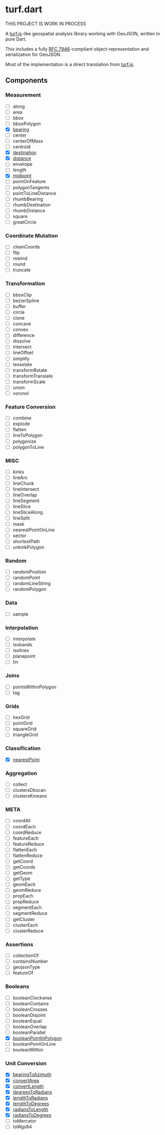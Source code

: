 # turf.dart

THIS PROJECT IS WORK IN PROCESS

A [turf.js](https://github.com/Turfjs/turf)-like geospatial analysis library working with GeoJSON, written in pure Dart.

This includes a fully [RFC 7946](https://tools.ietf.org/html/rfc7946)-compliant object-representation and serialization for GeoJSON.

Most of the implementation is a direct translation from [turf.js](https://github.com/Turfjs/turf).

## Components

### Measurement
- [ ] along
- [ ] area
- [ ] bbox
- [ ] bboxPolygon
- [x] [bearing](https://github.com/dartclub/turf_dart/blob/master/lib/bearing.dart)
- [ ] center
- [ ] centerOfMass
- [ ] centroid
- [x] [destination](https://github.com/dartclub/turf_dart/blob/master/lib/destination.dart)
- [x] [distance](https://github.com/dartclub/turf_dart/blob/master/lib/distance.dart)
- [ ] envelope
- [ ] length
- [x] [midpoint](https://github.com/dartclub/turf_dart/blob/master/lib/midpoint.dart)
- [ ] pointOnFeature
- [ ] polygonTangents
- [ ] pointToLineDistance
- [ ] rhumbBearing
- [ ] rhumbDestination
- [ ] rhumbDistance
- [ ] square
- [ ] greatCircle

### Coordinate Mutation
- [ ] cleanCoords
- [ ] flip
- [ ] rewind
- [ ] round
- [ ] truncate

### Transformation
- [ ] bboxClip
- [ ] bezierSpline
- [ ] buffer
- [ ] circle
- [ ] clone
- [ ] concave
- [ ] convex
- [ ] difference
- [ ] dissolve
- [ ] intersect
- [ ] lineOffset
- [ ] simplify
- [ ] tesselate
- [ ] transformRotate
- [ ] transformTranslate
- [ ] transformScale
- [ ] union
- [ ] voronoi

### Feature Conversion
- [ ] combine
- [ ] explode
- [ ] flatten
- [ ] lineToPolygon
- [ ] polygonize
- [ ] polygonToLine

### MISC
- [ ] kinks
- [ ] lineArc
- [ ] lineChunk
- [ ] lineIntersect
- [ ] lineOverlap
- [ ] lineSegment
- [ ] lineSlice
- [ ] lineSliceAlong
- [ ] lineSplit
- [ ] mask
- [ ] nearestPointOnLine
- [ ] sector
- [ ] shortestPath
- [ ] unkinkPolygon

### Random
- [ ] randomPosition
- [ ] randomPoint
- [ ] randomLineString
- [ ] randomPolygon

### Data
- [ ] sample

### Interpolation
- [ ] interpolate
- [ ] isobands
- [ ] isolines
- [ ] planepoint
- [ ] tin

### Joins
- [ ] pointsWithinPolygon
- [ ] tag

### Grids
- [ ] hexGrid
- [ ] pointGrid
- [ ] squareGrid
- [ ] triangleGrid

### Classification
- [x] [nearestPoint](https://github.com/dartclub/turf_dart/blob/master/lib/nearest_point.dart)

### Aggregation
- [ ] collect
- [ ] clustersDbscan
- [ ] clustersKmeans

### META
- [ ] coordAll
- [ ] coordEach
- [ ] coordReduce
- [ ] featureEach
- [ ] featureReduce
- [ ] flattenEach
- [ ] flattenReduce
- [ ] getCoord
- [ ] getCoords
- [ ] getGeom
- [ ] getType
- [ ] geomEach
- [ ] geomReduce
- [ ] propEach
- [ ] propReduce
- [ ] segmentEach
- [ ] segmentReduce
- [ ] getCluster
- [ ] clusterEach
- [ ] clusterReduce

### Assertions
- [ ] collectionOf
- [ ] containsNumber
- [ ] geojsonType
- [ ] featureOf

### Booleans
- [ ] booleanClockwise
- [ ] booleanContains
- [ ] booleanCrosses
- [ ] booleanDisjoint
- [ ] booleanEqual
- [ ] booleanOverlap
- [ ] booleanParallel
- [x] [booleanPointInPolygon](https://github.com/dartclub/turf_dart/blob/master/lib/boolean_point_in_poligon.dart)
- [ ] booleanPointOnLine
- [ ] booleanWithin

### Unit Conversion
- [x] [bearingToAzimuth](https://github.com/dartclub/turf_dart/blob/master/lib/src/helpers.dart#L103)
- [x] [convertArea](https://github.com/dartclub/turf_dart/blob/master/lib/src/helpers.dart#L132)
- [x] [convertLength](https://github.com/dartclub/turf_dart/blob/master/lib/src/helpers.dart#L121)
- [x] [degreesToRadians](https://github.com/dartclub/turf_dart/blob/master/lib/src/helpers.dart#L116)
- [x] [lengthToRadians](https://github.com/dartclub/turf_dart/blob/master/lib/src/helpers.dart#L91)
- [x] [lengthToDegrees](https://github.com/dartclub/turf_dart/blob/master/lib/src/helpers.dart#L99)
- [x] [radiansToLength](https://github.com/dartclub/turf_dart/blob/master/lib/src/helpers.dart#L83)
- [x] [radiansToDegrees](https://github.com/dartclub/turf_dart/blob/master/lib/src/helpers.dart#L111)
- [ ] toMercator
- [ ] toWgs84
